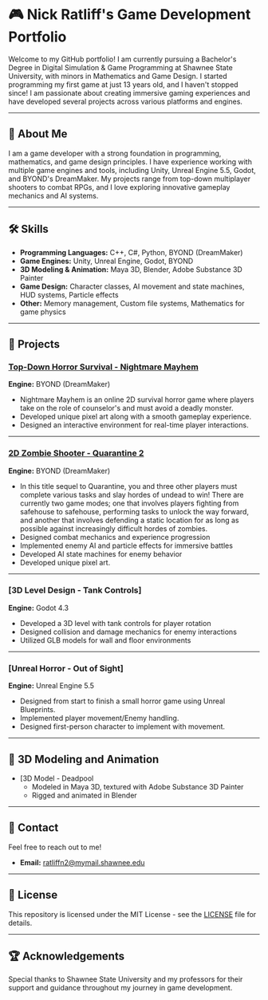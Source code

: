 # 🎮 Nick Ratliff's Game Development Portfolio  

Welcome to my GitHub portfolio! I am currently pursuing a Bachelor's Degree in Digital Simulation & Game Programming at Shawnee State University, with minors in Mathematics and Game Design. I started programming my first game at just 13 years old, and I haven't stopped since! I am passionate about creating immersive gaming experiences and have developed several projects across various platforms and engines.  

---

## 🚀 About Me  
I am a game developer with a strong foundation in programming, mathematics, and game design principles. I have experience working with multiple game engines and tools, including Unity, Unreal Engine 5.5, Godot, and BYOND's DreamMaker. My projects range from top-down multiplayer shooters to combat RPGs, and I love exploring innovative gameplay mechanics and AI systems.  

---

## 🛠️ Skills  
- **Programming Languages:** C++, C#, Python, BYOND (DreamMaker)  
- **Game Engines:** Unity, Unreal Engine, Godot, BYOND  
- **3D Modeling & Animation:** Maya 3D, Blender, Adobe Substance 3D Painter  
- **Game Design:** Character classes, AI movement and state machines, HUD systems, Particle effects  
- **Other:** Memory management, Custom file systems, Mathematics for game physics  

---

## 📂 Projects  

### [Top-Down Horror Survival - Nightmare Mayhem](https://www.byond.com/games/Magicbeast20/ASlasherGame)  
**Engine:** BYOND (DreamMaker)  
- Nightmare Mayhem is an online 2D survival horror game where players take on the role of counselor's and must avoid a deadly monster.
- Developed unique pixel art along with a smooth gameplay experience.
- Designed an interactive environment for real-time player interactions.

---

### [2D Zombie Shooter - Quarantine 2](https://www.byond.com/games/Magicbeast20/Quarantine2)  
**Engine:** BYOND (DreamMaker)  
- In this title sequel to Quarantine, you and three other players must complete various tasks and slay hordes of undead to win! There are currently two game modes; one that involves players fighting from safehouse to safehouse, performing tasks to unlock the way forward, and another that involves defending a static location for as long as possible against increasingly difficult hordes of zombies.  
- Designed combat mechanics and experience progression  
- Implemented enemy AI and particle effects for immersive battles
- Developed AI state machines for enemy behavior
- Developed unique pixel art.

---

### [3D Level Design - Tank Controls]
**Engine:** Godot 4.3  
- Developed a 3D level with tank controls for player rotation  
- Designed collision and damage mechanics for enemy interactions  
- Utilized GLB models for wall and floor environments  

---

### [Unreal Horror - Out of Sight]
**Engine:** Unreal Engine 5.5  
- Designed from start to finish a small horror game using Unreal Blueprints. 
- Implemented player movement/Enemy handling.
- Designed first-person character to implement with movement.

---

## 🎨 3D Modeling and Animation  
- [3D Model - Deadpool  
  - Modeled in Maya 3D, textured with Adobe Substance 3D Painter  
  - Rigged and animated in Blender  

---

## 📧 Contact  
Feel free to reach out to me!  
- **Email:** ratliffn2@mymail.shawnee.edu

---

## 📜 License  
This repository is licensed under the MIT License - see the [LICENSE](LICENSE) file for details.  

---

## 🏆 Acknowledgements  
Special thanks to Shawnee State University and my professors for their support and guidance throughout my journey in game development.  
